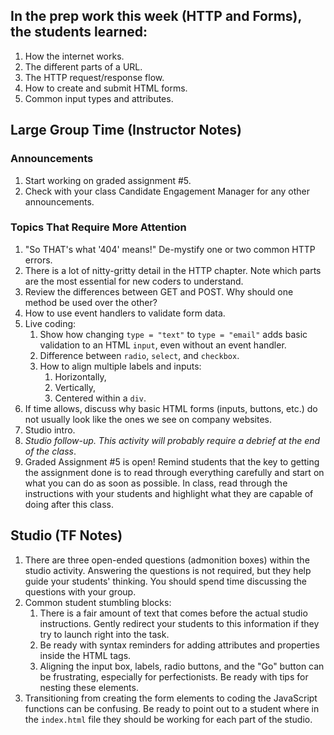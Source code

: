 ## In the prep work this week (HTTP and Forms), the students learned:

1. How the internet works.
1. The different parts of a URL.
1. The HTTP request/response flow.
1. How to create and submit HTML forms.
1. Common input types and attributes.

## Large Group Time (Instructor Notes)

### Announcements

1. Start working on graded assignment #5.
1. Check with your class Candidate Engagement Manager for any other announcements.

### Topics That Require More Attention

1. "So THAT's what '404' means!" De-mystify one or two common HTTP errors.
1. There is a lot of nitty-gritty detail in the HTTP chapter. Note which parts are the most essential for new coders to understand.
1. Review the differences between GET and POST. Why should one method be used over the other?
1. How to use event handlers to validate form data.
1. Live coding:
    1. Show how changing ``type = "text"`` to ``type = "email"`` adds basic validation to an HTML ``input``, even without an event handler.
    1. Difference between ``radio``, ``select``, and ``checkbox``.
    1. How to align multiple labels and inputs:
        1. Horizontally,
        1. Vertically,
        1. Centered within a ``div``.
1. If time allows, discuss why basic HTML forms (inputs, buttons, etc.) do not usually look like the ones we see on company websites.
1. Studio intro.
1. *Studio follow-up. This activity will probably require a debrief at the end of the class*.
1. Graded Assignment #5 is open! Remind students that the key to getting the assignment done is to read through everything carefully and start on what you can do as soon as possible. In class, read through the instructions with your students and highlight what they are capable of doing after this class.

## Studio (TF Notes)

1. There are three open-ended questions (admonition boxes) within the studio activity. Answering the questions is not required, but they help guide your students' thinking. You should spend time discussing the questions with your group.
1. Common student stumbling blocks:
    1. There is a fair amount of text that comes before the actual studio instructions. Gently redirect your students to this information if they try to launch right into the task.
    1. Be ready with syntax reminders for adding attributes and properties inside the HTML tags.
    1. Aligning the input box, labels, radio buttons, and the "Go" button can be frustrating, especially for perfectionists. Be ready with tips for nesting these elements.
1. Transitioning from creating the form elements to coding the JavaScript functions can be confusing. Be ready to point out to a student where in the ``index.html`` file they should be working for each part of the studio.
